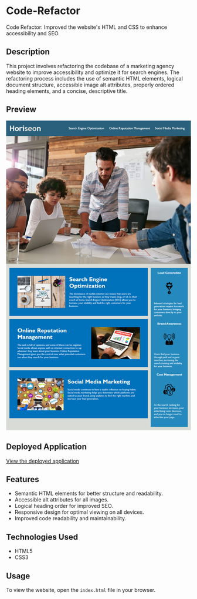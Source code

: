 # Code-Refactor
Code Refactor: Improved the website's HTML and CSS to enhance accessibility and SEO.

## Description
This project involves refactoring the codebase of a marketing agency website to improve accessibility and optimize it for search engines. The refactoring process includes the use of semantic HTML elements, logical document structure, accessible image alt attributes, properly ordered heading elements, and a concise, descriptive title.

## Preview
![Website Preview](assets/images/01-html-css-git-homework-demo.png)

## Deployed Application
[View the deployed application](http://your-deployed-application-url.com)

## Features
- Semantic HTML elements for better structure and readability.
- Accessible alt attributes for all images.
- Logical heading order for improved SEO.
- Responsive design for optimal viewing on all devices.
- Improved code readability and maintainability.

## Technologies Used
- HTML5
- CSS3

## Usage
To view the website, open the `index.html` file in your browser.